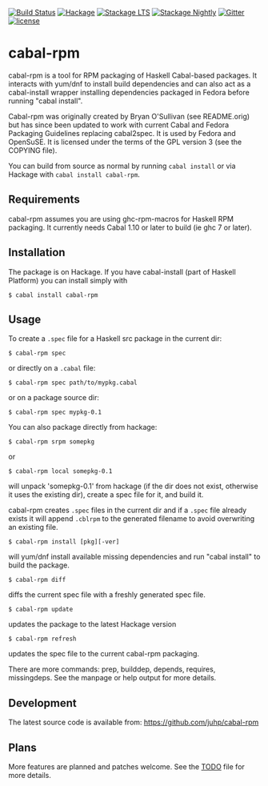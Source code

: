 [![Build Status](https://travis-ci.org/juhp/cabal-rpm.png)](https://travis-ci.org/juhp/cabal-rpm)
[![Hackage](http://img.shields.io/hackage/v/cabal-rpm.png)](http://hackage.haskell.org/package/cabal-rpm)
[![Stackage LTS](http://stackage.org/package/cabal-rpm/badge/lts)](http://stackage.org/lts/package/cabal-rpm)
[![Stackage Nightly](http://stackage.org/package/cabal-rpm/badge/nightly)](http://stackage.org/nightly/package/cabal-rpm)
[![Gitter](https://badges.gitter.im/Join%20Chat.svg)](https://gitter.im/cabal-rpm/Lobby?utm_source=badge&utm_medium=badge&utm_content=badge)
[![license](https://img.shields.io/badge/license-GPLv3+-brightgreen.svg)](https://www.gnu.org/licenses/gpl.html)

# cabal-rpm

cabal-rpm is a tool for RPM packaging of Haskell Cabal-based packages.
It interacts with yum/dnf to install build dependencies and can also act as
a cabal-install wrapper installing dependencies packaged in Fedora before
running "cabal install".

Cabal-rpm was originally created by Bryan O'Sullivan (see README.orig)
but has since been updated to work with current Cabal and Fedora Packaging
Guidelines replacing cabal2spec.  It is used by Fedora and OpenSuSE.
It is licensed under the terms of the GPL version 3 (see the COPYING file).

You can build from source as normal by running `cabal install`
or via Hackage with `cabal install cabal-rpm`.

## Requirements
cabal-rpm assumes you are using ghc-rpm-macros for Haskell RPM packaging.
It currently needs Cabal 1.10 or later to build (ie ghc 7 or later).

## Installation
The package is on Hackage. If you have cabal-install (part of Haskell Platform)
you can install simply with

    $ cabal install cabal-rpm

## Usage
To create a `.spec` file for a Haskell src package in the current dir:

    $ cabal-rpm spec

or directly on a `.cabal` file:

    $ cabal-rpm spec path/to/mypkg.cabal

or on a package source dir:

    $ cabal-rpm spec mypkg-0.1

You can also package directly from hackage:

    $ cabal-rpm srpm somepkg

or

    $ cabal-rpm local somepkg-0.1

will unpack 'somepkg-0.1' from hackage
(if the dir does not exist, otherwise it uses the existing dir),
create a spec file for it, and build it.

cabal-rpm creates `.spec` files in the current dir
and if a `.spec` file already exists it will append `.cblrpm`
to the generated filename to avoid overwriting an existing file.

    $ cabal-rpm install [pkg][-ver]

will yum/dnf install available missing dependencies and
run "cabal install" to build the package.

    $ cabal-rpm diff

diffs the current spec file with a freshly generated spec file.

    $ cabal-rpm update

updates the package to the latest Hackage version

    $ cabal-rpm refresh

updates the spec file to the current cabal-rpm packaging.

There are more commands: prep, builddep, depends, requires, missingdeps.
See the manpage or help output for more details.

## Development
The latest source code is available from: https://github.com/juhp/cabal-rpm

## Plans
More features are planned and patches welcome.
See the [TODO](TODO) file for more details.
